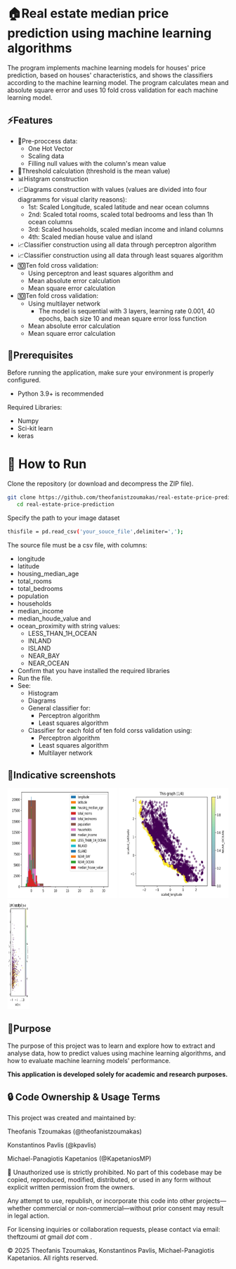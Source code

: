 # 🏠Real estate median price prediction using machine learning algorithms
The program implements machine learning models for houses' price prediction, based on houses' characteristics, and shows the classifiers according to the machine learning model. The program calculates mean and absolute square error and uses  10 fold cross validation for each machine learning model.

## ⚡Features
 - 🔢Pre-proccess data:
    - One Hot Vector
    - Scaling data
    - Filling null values with the column's mean value
 - 📝Threshold calculation (threshold is the mean value)
 - 📊Histgram construction
 - 📈Diagrams construction with values (values are divided into four diagramms for visual clarity reasons):
    - 1st: Scaled Longitude, scaled latitude and near ocean columns
    - 2nd: Scaled total rooms, scaled total bedrooms and less than 1h ocean columns
    - 3rd: Scaled households, scaled median income and inland columns
    - 4th: Scaled median house value and island
 - 📈Classifier construction using all data through perceptron algorithm
 - 📈Classifier construction using all data through least squares algorithm
 - 🔟Ten fold cross validation:
    - Using perceptron and least squares algorithm and
    - Mean absolute error calculation
    - Mean square error calculation
 - 🔟Ten fold cross validation:
    - Using multilayer network
      - The model is sequential with 3 layers, learning rate 0.001, 40 epochs, bach size 10 and mean square error loss function
    - Mean absolute error calculation
    - Mean square error calculation

## 🧰Prerequisites

Before running the application, make sure your environment is properly configured.
 - Python 3.9+ is recommended

Required Libraries:
 - Numpy
 - Sci-kit learn
 - keras

# 🧪 How to Run
Clone the repository (or download and decompress the ZIP file).
```bash
git clone https://github.com/theofanistzoumakas/real-estate-price-prediction.git
   cd real-estate-price-prediction
```

Specify the path to your image dataset
```bash
thisfile = pd.read_csv('your_souce_file',delimiter=',');
```
The source file must be a csv file, with columns:
 - longitude
 - latitude
 - housing_median_age
 - total_rooms
 - total_bedrooms
 - population
 - households
 - median_income
 - median_houde_value and
 - ocean_proximity with string values:
    - LESS_THAN_1H_OCEAN
    - INLAND
    - ISLAND
    - NEAR_BAY
    - NEAR_OCEAN
 - Confirm that you have installed the required libraries
 - Run the file.
 - See:
    - Histogram
    - Diagrams
    - General classifier for:
       - Perceptron algorithm
       - Least squares algorithm
    - Classifier for each fold of ten fold corss validation using:
       - Perceptron algorithm
       - Least squares algorithm
       - Multilayer network

## 📸Indicative screenshots
<img width="250" height="250" alt="histogram_screenshot" src="assets/histogram_screenshot.png" />
<img width="250" height="250" alt="first_graph_screenshot" src="assets/first_graph_screenshot.png" />
<img width="050" height="250" alt="third_graph_screenshot" src="assets/third_graph_screenshot.png" />

## 🎯Purpose
The purpose of this project was to learn and explore how to extract and analyse data, how to predict values using machine learning algorithms, and how to evaluate machine learning models' performance.

**This application is developed solely for academic and research purposes.**
## 🔒 Code Ownership & Usage Terms
This project was created and maintained by:

Theofanis Tzoumakas (@theofanistzoumakas)

Konstantinos Pavlis (@kpavlis)

Michael-Panagiotis Kapetanios (@KapetaniosMP)

🚫 Unauthorized use is strictly prohibited.
No part of this codebase may be copied, reproduced, modified, distributed, or used in any form without explicit written permission from the owners.

Any attempt to use, republish, or incorporate this code into other projects—whether commercial or non-commercial—without prior consent may result in legal action.

For licensing inquiries or collaboration requests, please contact via email: theftzoumi _at_ gmail _dot_ com .

© 2025 Theofanis Tzoumakas, Konstantinos Pavlis, Michael-Panagiotis Kapetanios. All rights reserved.
